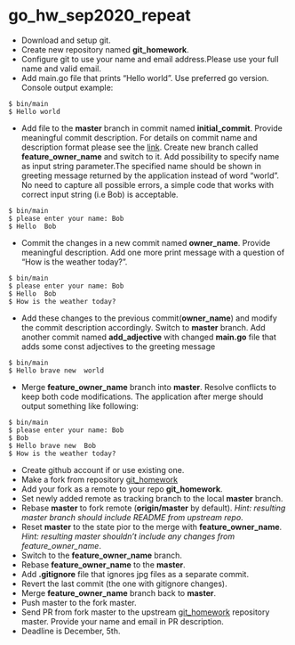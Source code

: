 # go_hw_sep2020_repeat

* Download and setup git. 
* Create new repository named **git_homework**. 
* Configure git to use your name and email address.Please use your full name and valid email.
* Add main.go file that prints “Hello world”. Use preferred go version. Console output example:
```
$ bin/main
$ Hello world
```
* Add file to the **master** branch in commit named **initial_commit**. Provide meaningful commit description. For details on commit name and description format please see the [link](https://git-scm.com/docs/git-commit#_discussion).
Create new branch called **feature_owner_name** and switch to it. 
Add possibility to specify name as input string parameter.The specified name should be shown in greeting message returned by the application instead of word “world”. No need to capture  all possible errors, a simple code that works with correct input string (i.e Bob) is acceptable. 
```
$ bin/main
$ please enter your name: Bob 
$ Hello  Bob
```
* Commit the changes in a new commit named **owner_name**. Provide meaningful description. 
Add one more print message with a question of “How is the weather today?”. 
```
$ bin/main
$ please enter your name: Bob 
$ Hello  Bob
$ How is the weather today?
```
* Add these changes to the previous commit(**owner_name**) and modify the commit description accordingly.
Switch to **master** branch. Add another commit named **add_adjective** with changed **main.go** file that adds some const adjectives to the greeting message
```
$ bin/main
$ Hello brave new  world
```
* Merge **feature_owner_name** branch into **master**. Resolve conflicts to keep both code modifications. The application after merge should output something like following: 
```
$ bin/main
$ please enter your name: Bob 
$ Bob
$ Hello brave new  Bob
$ How is the weather today?
```
* Create github account if or use existing one.
* Make a fork from repository [git_homework](https://github.com/Nickolai-Belov/golang_cources_epam_12.19_git_homework)
* Add your fork as a remote to your repo **git_homework**.
* Set newly added remote as tracking branch to the local **master** branch.
* Rebase **master** to fork remote (**origin/master** by default). *Hint:  resulting master branch should include README from upstream repo*.
* Reset **master** to the state pior to the merge with **feature_owner_name**. *Hint: resulting master shouldn’t include any changes from feature_owner_name*.
* Switch to the **feature_owner_name**  branch.
* Rebase **feature_owner_name**  to the **master**.
* Add **.gitignore** file that ignores jpg files as a separate commit.
* Revert the last commit (the one with gitignore changes).
* Merge **feature_owner_name** branch back to **master**.
* Push master to the fork master.
* Send PR from fork master to the upstream [git_homework](https://github.com/Nickolai-Belov/golang_cources_epam_12.19_git_homework) repository master. Provide your name and email in PR description.
* Deadline is December, 5th.



